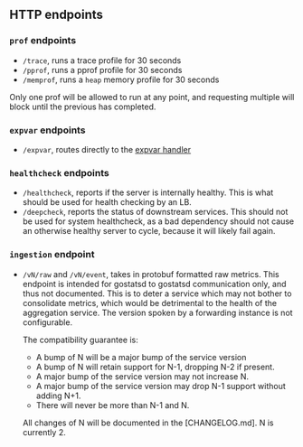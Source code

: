 ## HTTP endpoints

### `prof` endpoints
- `/trace`, runs a trace profile for 30 seconds
- `/pprof`, runs a pprof profile for 30 seconds
- `/memprof`, runs a `heap` memory profile for 30 seconds

Only one prof will be allowed to run at any point, and requesting multiple will block until the previous has completed.

### `expvar` endpoints
- `/expvar`, routes directly to the [expvar handler](https://golang.org/pkg/expvar/#Handler)

### `healthcheck` endpoints
- `/healthcheck`, reports if the server is internally healthy.  This is what should be used for health checking by an LB.
- `/deepcheck`, reports the status of downstream services.  This should not be used for system healthcheck, as a bad
  dependency should not cause an otherwise healthy server to cycle, because it will likely fail again.

### `ingestion` endpoint
- `/vN/raw` and `/vN/event`, takes in protobuf formatted raw metrics.  This endpoint is intended for gostatsd to
  gostatsd communication only, and thus not documented. This is to deter a service which may not bother to consolidate
  metrics, which would be detrimental to the health of the aggregation service. The version spoken by a forwarding
  instance is not configurable.

  The compatibility guarantee is:
  - A bump of N will be a major bump of the service version
  - A bump of N will retain support for N-1, dropping N-2 if present.
  - A major bump of the service version may not increase N.
  - A major bump of the service version may drop N-1 support without adding N+1.
  - There will never be more than N-1 and N.

  All changes of N will be documented in the [CHANGELOG.md].  N is currently 2.
